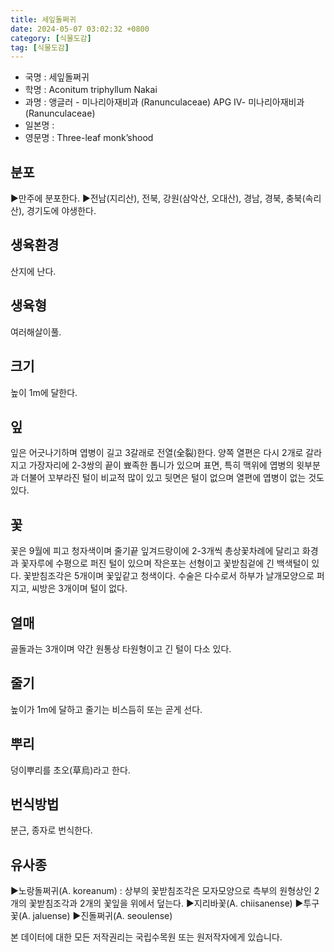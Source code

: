 ```yaml
---
title: 세잎돌쩌귀
date: 2024-05-07 03:02:32 +0800
category: [식물도감]
tag: [식물도감]
---
```




- 국명 : 세잎돌쩌귀
- 학명 : Aconitum triphyllum Nakai
- 과명 : 앵글러 - 미나리아재비과 (Ranunculaceae) APG Ⅳ- 미나리아재비과 (Ranunculaceae)
- 일본명 : 
- 영문명 : Three-leaf monk’shood


## 분포
▶만주에 분포한다.▶전남(지리산), 전북, 강원(삼악산, 오대산), 경남, 경북, 충북(속리산), 경기도에 야생한다.
## 생육환경
산지에 난다.
## 생육형
여러해살이풀.
## 크기
높이 1m에 달한다.
## 잎
잎은 어긋나기하며 엽병이 길고 3갈래로 전열(全裂)한다. 양쪽 열편은 다시 2개로 갈라지고 가장자리에 2-3쌍의 끝이 뾰족한 톱니가 있으며 표면, 특히 맥위에 엽병의 윗부분과 더불어 꼬부라진 털이 비교적 많이 있고 뒷면은 털이 없으며 열편에 엽병이 없는 것도 있다.
## 꽃
꽃은 9월에 피고 청자색이며 줄기끝 잎겨드랑이에 2-3개씩 총상꽃차례에 달리고 화경과 꽃자루에 수평으로 퍼진 털이 있으며 작은포는 선형이고 꽃받침겉에 긴 백색털이 있다. 꽃받침조각은 5개이며 꽃잎같고 청색이다. 수술은 다수로서 하부가 날개모양으로 퍼지고, 씨방은 3개이며 털이 없다.
## 열매
골돌과는 3개이며 약간 원통상 타원형이고 긴 털이 다소 있다.
## 줄기
높이가 1m에 달하고 줄기는 비스듬히 또는 곧게 선다.
## 뿌리
덩이뿌리를 초오(草烏)라고 한다.
## 번식방법
분근, 종자로 번식한다.
## 유사종
▶노랑돌쩌귀(A. koreanum) : 상부의 꽃받침조각은 모자모양으로 측부의 원형상인 2개의 꽃받침조각과 2개의 꽃잎을 위에서 덮는다. ▶지리바꽃(A. chiisanense) ▶투구꽃(A. jaluense) ▶진돌쩌귀(A. seoulense)






본 데이터에 대한 모든 저작권리는 국립수목원 또는 원저작자에게 있습니다.

